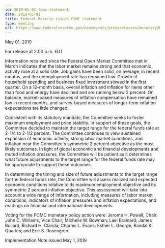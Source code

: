 ```yaml
---
id: 2019-05-01-fomc-statement
date: 2019-05-01
title: Federal Reserve issues FOMC statement
type: meeting
url: https://www.federalreserve.gov/newsevents/pressreleases/monetary20190501a.htm
---
```


May 01, 2019

For release at 2:00 p.m. EDT

Information received since the Federal Open Market Committee met in March indicates that the labor market remains strong and that economic activity rose at a solid rate. Job gains have been solid, on average, in recent months, and the unemployment rate has remained low. Growth of household spending and business fixed investment slowed in the first quarter. On a 12-month basis, overall inflation and inflation for items other than food and energy have declined and are running below 2 percent. On balance, market-based measures of inflation compensation have remained low in recent months, and survey-based measures of longer-term inflation expectations are little changed.

Consistent with its statutory mandate, the Committee seeks to foster maximum employment and price stability. In support of these goals, the Committee decided to maintain the target range for the federal funds rate at 2-1/4 to 2-1/2 percent. The Committee continues to view sustained expansion of economic activity, strong labor market conditions, and inflation near the Committee's symmetric 2 percent objective as the most likely outcomes. In light of global economic and financial developments and muted inflation pressures, the Committee will be patient as it determines what future adjustments to the target range for the federal funds rate may be appropriate to support these outcomes.

In determining the timing and size of future adjustments to the target range for the federal funds rate, the Committee will assess realized and expected economic conditions relative to its maximum employment objective and its symmetric 2 percent inflation objective. This assessment will take into account a wide range of information, including measures of labor market conditions, indicators of inflation pressures and inflation expectations, and readings on financial and international developments.

Voting for the FOMC monetary policy action were: Jerome H. Powell, Chair; John C. Williams, Vice Chair; Michelle W. Bowman; Lael Brainard; James Bullard; Richard H. Clarida; Charles L. Evans; Esther L. George; Randal K. Quarles; and Eric S. Rosengren.

Implementation Note issued May 1, 2019